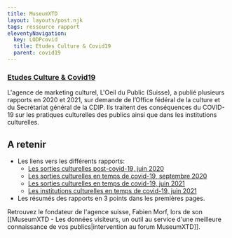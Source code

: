 ```yaml
---
title: MuseumXTD
layout: layouts/post.njk
tags: ressource rapport
eleventyNavigation:
  key: LODPcovid
  title: Etudes Culture & Covid19
  parent: covid19
---
```

### [Etudes Culture & Covid19](https://loeildupublic.com/etude-culture-covid/)
L'agence de marketing culturel, L'Oeil du Public (Suisse), a publié plusieurs rapports en 2020 et 2021, sur demande de l’Office fédéral de la culture et du Secrétariat général de la CDIP. Ils traitent des conséquences du COVID-19 sur les pratiques culturelles des publics ainsi que dans les institutions culturelles. 

## A retenir
- Les liens vers les différents rapports: 
	- [Les sorties culturelles post-covid-19, juin 2020](https://loeildupublic.com/wp-content/uploads/2020/07/Les-Sorties-Culturelles-Post-Covid-en-Suisse.pdf)
	- [Les sorties culturelles en temps de covid-19, septembre 2020](https://loeildupublic.com/wp-content/uploads/2021/02/Les-Sorties-Culturelles-en-temps-de-Covid-en-Suisse-Sept.20-_FR.pdf)
	- [Les sorties culturelles en temps de covid-19, juin 2021](https://loeildupublic.com/wp-content/uploads/2021/07/Les-Sorties-Culturelles-en-temps-de-Covid-en-Suisse-Juin-21_FR.pdf)
	- [Les institutions culturelles en temps de covid-19, juin 2021](https://loeildupublic.com/wp-content/uploads/2021/07/Les-Institutions-Culturelles-en-temps-de-Covid-Juin-2021-_FR.pdf)
- Les résumés des rapports en 3 points dans les premières pages. 

Retrouvez le fondateur de l'agence suisse, Fabien Morf, lors de son [[MuseumXTD - Les données visiteurs, un outil au service d'une meilleure connaissance de vos publics|intervention au forum MuseumXTD]]. 